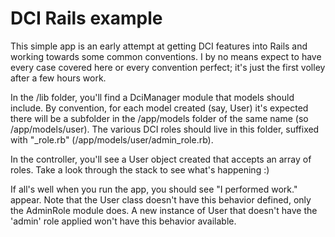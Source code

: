 # DCI Rails example
This simple app is an early attempt at getting DCI features into Rails and working towards some common conventions. I by no means expect to have every case covered here or every convention perfect; it's just the first volley after a few hours work.

In the /lib folder, you'll find a DciManager module that models should include. By convention, for each model created (say, User) it's expected there will be a subfolder in the /app/models folder of the same name (so /app/models/user). The various DCI roles should live in this folder, suffixed with "_role.rb" (/app/models/user/admin_role.rb).

In the controller, you'll see a User object created that accepts an array of roles. Take a look through the stack to see what's happening :)

If all's well when you run the app, you should see "I performed work." appear. Note that the User class doesn't have this behavior defined, only the AdminRole module does. A new instance of User that doesn't have the 'admin' role applied won't have this behavior available.